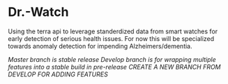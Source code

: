 # Dr.-Watch

Using the terra api to leverage standerdized data from smart watches for early detection of serious health issues. For now this will be specialized towards anomaly detection for impending Alzheimers/dementia.

_Master branch is stable release_
_Develop branch is for wrapping multiple features into a stable build in pre-release_
_CREATE A NEW BRANCH FROM DEVELOP FOR ADDING FEATURES_
